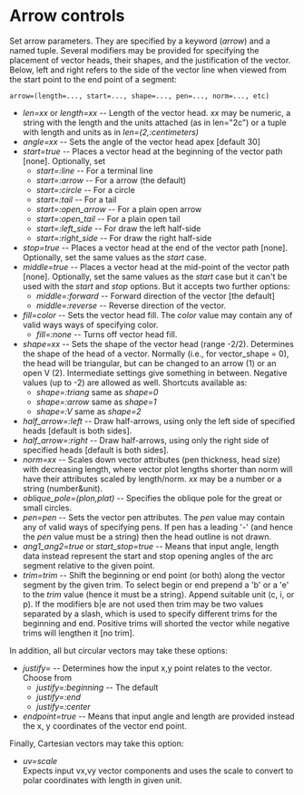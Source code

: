 # Arrow controls

Set arrow parameters. They are specified by a keyword (*arrow*) and a named tuple.
Several modifiers may be provided for specifying the placement of vector heads, their shapes, and the
justification of the vector. Below, left and right refers to the side of the vector line when viewed from
the start point to the end point of a segment:

    arrow=(length=..., start=..., shape=..., pen=..., norm=..., etc)

- *len=xx* or *length=xx* -- Length of the vector head. *xx* may be numeric, a string with the length and the
   units attached (as in len="2c") or a tuple with length and units as in *len=(2,:centimeters)*
- *angle=xx* -- Sets the angle of the vector head apex [default 30]
- *start=true* -- Places a vector head at the beginning of the vector path [none]. Optionally, set
  - *start=:line* -- For a terminal line
  - *start=:arrow* -- For a arrow (the default)
  - *start=:circle* -- For a circle
  - *start=:tail* -- For a tail
  - *start=:open_arrow* -- For a plain open arrow
  - *start=:open_tail* -- For a plain open tail
  - *start=:left_side* -- For draw the left half-side
  - *start=:right_side* -- For draw the right half-side
- *stop=true* -- Places a vector head at the end of the vector path [none]. Optionally, set the same values
   as the *start* case.
- *middle=true* -- Places a vector head at the mid-point of the vector path [none]. Optionally, set the same
   values as the *start* case but it can't be used with the *start* and *stop* options. But it accepts two
   further options:
  - *middle=:forward* -- Forward direction of the vector [the default]
  - *middle=:reverse* -- Reverse direction of the vector.
- *fill=color* -- Sets the vector head fill. The *color* value may contain any of valid ways ways of
   specifying color.
  - *fill=:none* -- Turns off vector head fill.
- *shape=xx* -- Sets the shape of the vector head (range -2/2). Determines the shape of the head of a vector.
   Normally (i.e., for vector_shape = 0), the head will be triangular, but can be changed to an arrow (1) or
   an open V (2). Intermediate settings give something in between. Negative values (up to -2) are allowed as
   well. Shortcuts available as:
  - *shape=:triang*     same as *shape=0*
  - *shape=:arrow*      same as *shape=1*
  - *shape=:V*          same as *shape=2*
- *half_arrow=:left*  -- Draw half-arrows, using only the left side of specified heads [default is both sides].
- *half_arrow=:right* -- Draw half-arrows, using only the right side of specified heads [default is both sides].
- *norm=xx* -- Scales down vector attributes (pen thickness, head size) with decreasing length, where vector
   plot lengths shorter than norm will have their attributes scaled by length/norm. *xx* may be a number or a
   string (number&unit).
- *oblique_pole=(plon,plat)* -- Specifies the oblique pole for the great or small circles.
- *pen=pen* -- Sets the vector pen attributes. The *pen* value may contain any of valid ways of specifying pens.
   If pen has a leading '-' (and hence the *pen* value must be a string) then the head outline is not drawn.
- *ang1_ang2=true* or *start_stop=true* -- Means that input angle, length data instead represent the start and
   stop opening angles of the arc segment relative to the given point.
- *trim=trim*  -- Shift the beginning or end point (or both) along the vector segment by the given trim. To
   select begin or end prepend a 'b' or a 'e' to the *trim* value (hence it must be a string). Append suitable
   unit (c, i, or p). If the modifiers b|e are not used then trim may be two values separated by a slash, which
   is used to specify different trims for the beginning and end. Positive trims will shorted the vector while
   negative trims will lengthen it [no trim].

In addition, all but circular vectors may take these options:

- *justify=* -- Determines how the input x,y point relates to the vector. Choose from
  - *justify=:beginning*          -- The default
  - *justify=:end*
  - *justify=:center*
- *endpoint=true* -- Means that input angle and length are provided instead the x, y coordinates of the
   vector end point.

Finally, Cartesian vectors may take this option:

- *uv=scale*\
   Expects input vx,vy vector components and uses the scale to convert to polar coordinates with
   length in given unit.
